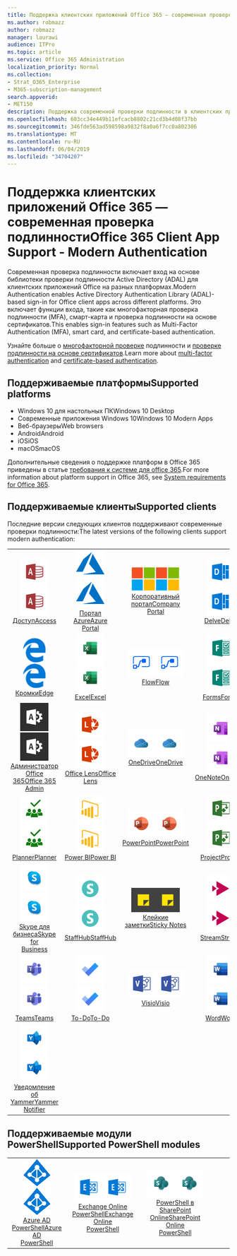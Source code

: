 ```yaml
---
title: Поддержка клиентских приложений Office 365 — современная проверка подлинности
ms.author: robmazz
author: robmazz
manager: laurawi
audience: ITPro
ms.topic: article
ms.service: Office 365 Administration
localization_priority: Normal
ms.collection:
- Strat_O365_Enterprise
- M365-subscription-management
search.appverid:
- MET150
description: Поддержка современной проверки подлинности в клиентских приложениях Office 365.
ms.openlocfilehash: 603cc34e449b11efcacb8802c21cd3b4d08f37bb
ms.sourcegitcommit: 346fde563ad598598a9832f8a0a6f7cc0a802306
ms.translationtype: MT
ms.contentlocale: ru-RU
ms.lasthandoff: 06/04/2019
ms.locfileid: "34704207"
---
```

# <a name="office-365-client-app-support---modern-authentication"></a><span data-ttu-id="4d05c-103">Поддержка клиентских приложений Office 365 — современная проверка подлинности</span><span class="sxs-lookup"><span data-stu-id="4d05c-103">Office 365 Client App Support - Modern Authentication</span></span>

<span data-ttu-id="4d05c-104">Современная проверка подлинности включает вход на основе библиотеки проверки подлинности Active Directory (ADAL) для клиентских приложений Office на разных платформах.</span><span class="sxs-lookup"><span data-stu-id="4d05c-104">Modern Authentication enables Active Directory Authentication Library (ADAL)-based sign-in for Office client apps across different platforms.</span></span> <span data-ttu-id="4d05c-105">Это включает функции входа, такие как многофакторная проверка подлинности (MFA), смарт-карта и проверка подлинности на основе сертификатов.</span><span class="sxs-lookup"><span data-stu-id="4d05c-105">This enables sign-in features such as Multi-Factor Authentication (MFA), smart card, and certificate-based authentication.</span></span>

<span data-ttu-id="4d05c-106">Узнайте больше о [многофакторной проверке](https://docs.microsoft.com/azure/active-directory/authentication/multi-factor-authentication) подлинности и [проверке подлинности на основе сертификатов](https://docs.microsoft.com/azure/active-directory/active-directory-certificate-based-authentication-get-started).</span><span class="sxs-lookup"><span data-stu-id="4d05c-106">Learn more about [multi-factor authentication](https://docs.microsoft.com/azure/active-directory/authentication/multi-factor-authentication) and [certificate-based authentication](https://docs.microsoft.com/azure/active-directory/active-directory-certificate-based-authentication-get-started).</span></span>

## <a name="supported-platforms"></a><span data-ttu-id="4d05c-107">Поддерживаемые платформы</span><span class="sxs-lookup"><span data-stu-id="4d05c-107">Supported platforms</span></span>

 - <span data-ttu-id="4d05c-108">Windows 10 для настольных ПК</span><span class="sxs-lookup"><span data-stu-id="4d05c-108">Windows 10 Desktop</span></span>
 - <span data-ttu-id="4d05c-109">Современные приложения Windows 10</span><span class="sxs-lookup"><span data-stu-id="4d05c-109">Windows 10 Modern Apps</span></span>
 - <span data-ttu-id="4d05c-110">Веб-браузеры</span><span class="sxs-lookup"><span data-stu-id="4d05c-110">Web browsers</span></span>
 - <span data-ttu-id="4d05c-111">Android</span><span class="sxs-lookup"><span data-stu-id="4d05c-111">Android</span></span>
 - <span data-ttu-id="4d05c-112">iOS</span><span class="sxs-lookup"><span data-stu-id="4d05c-112">iOS</span></span>
 - <span data-ttu-id="4d05c-113">macOS</span><span class="sxs-lookup"><span data-stu-id="4d05c-113">macOS</span></span>

<span data-ttu-id="4d05c-114">Дополнительные сведения о поддержке платформ в Office 365 приведены в статье [требования к системе для office 365](https://products.office.com/office-system-requirements).</span><span class="sxs-lookup"><span data-stu-id="4d05c-114">For more information about platform support in Office 365, see [System requirements for Office 365](https://products.office.com/office-system-requirements).</span></span>

## <a name="supported-clients"></a><span data-ttu-id="4d05c-115">Поддерживаемые клиенты</span><span class="sxs-lookup"><span data-stu-id="4d05c-115">Supported clients</span></span>

<span data-ttu-id="4d05c-116">Последние версии следующих клиентов поддерживают современные проверки подлинности:</span><span class="sxs-lookup"><span data-stu-id="4d05c-116">The latest versions of the following clients support modern authentication:</span></span>

| | | | | | |
|:---:|:---:|:---:|:---:|:---:|:---:|
| <span data-ttu-id="4d05c-117">![Значок доступа](media/o365-access-64x64.png)</span><span class="sxs-lookup"><span data-stu-id="4d05c-117">![Access icon](media/o365-access-64x64.png)</span></span> <br> [<span data-ttu-id="4d05c-118">Доступ</span><span class="sxs-lookup"><span data-stu-id="4d05c-118">Access</span></span>](https://products.office.com/access) | <span data-ttu-id="4d05c-119">![Значок Azure](media/o365-azure-64x64.png)</span><span class="sxs-lookup"><span data-stu-id="4d05c-119">![Azure icon](media/o365-azure-64x64.png)</span></span> <br> [<span data-ttu-id="4d05c-120">Портал <br> Azure</span><span class="sxs-lookup"><span data-stu-id="4d05c-120">Azure <br> Portal </span></span>](https://azure.microsoft.com/features/azure-portal/) | <span data-ttu-id="4d05c-121">![Значок портала компании](media/o365-microsoft-64x64.png)</span><span class="sxs-lookup"><span data-stu-id="4d05c-121">![Company portal icon](media/o365-microsoft-64x64.png)</span></span> <br> [<span data-ttu-id="4d05c-122">Корпоративный <br> портал</span><span class="sxs-lookup"><span data-stu-id="4d05c-122">Company <br> Portal </span></span>](https://docs.microsoft.com/intune-user-help/sign-in-to-the-company-portal) | <span data-ttu-id="4d05c-123">![Значок delve](media/o365-delve-64x64.png)</span><span class="sxs-lookup"><span data-stu-id="4d05c-123">![Delve icon](media/o365-delve-64x64.png)</span></span> <br> [<span data-ttu-id="4d05c-124">Delve</span><span class="sxs-lookup"><span data-stu-id="4d05c-124">Delve</span></span>](https://products.office.com/business/intelligent-search) | <span data-ttu-id="4d05c-125">![Значок Dynamics 365](media/o365-dynamics365-64x64.png)</span><span class="sxs-lookup"><span data-stu-id="4d05c-125">![Dynamics 365 icon](media/o365-dynamics365-64x64.png)</span></span> <br> [<span data-ttu-id="4d05c-126">Dynamics 365</span><span class="sxs-lookup"><span data-stu-id="4d05c-126">Dynamics 365</span></span>](https://dynamics.microsoft.com) 
| <span data-ttu-id="4d05c-127">![Значок пограничного сервера](media/o365-edge-64x64.png)</span><span class="sxs-lookup"><span data-stu-id="4d05c-127">![Edge icon](media/o365-edge-64x64.png)</span></span> <br> [<span data-ttu-id="4d05c-128">Кромки</span><span class="sxs-lookup"><span data-stu-id="4d05c-128">Edge</span></span>](https://www.microsoft.com/windows/microsoft-edge) | <span data-ttu-id="4d05c-129">![Значок Excel](media/o365-excel-64x64.png)</span><span class="sxs-lookup"><span data-stu-id="4d05c-129">![Excel icon](media/o365-excel-64x64.png)</span></span> <br> [<span data-ttu-id="4d05c-130">Excel</span><span class="sxs-lookup"><span data-stu-id="4d05c-130">Excel</span></span>](https://products.office.com/excel) | <span data-ttu-id="4d05c-131">![Значок "Flow"](media/o365-flow-64x64.png)</span><span class="sxs-lookup"><span data-stu-id="4d05c-131">![Flow icon](media/o365-flow-64x64.png)</span></span> <br> [<span data-ttu-id="4d05c-132">Flow</span><span class="sxs-lookup"><span data-stu-id="4d05c-132">Flow</span></span>](https://flow.microsoft.com) | <span data-ttu-id="4d05c-133">![Значок форм](media/o365-forms-64x64.png)</span><span class="sxs-lookup"><span data-stu-id="4d05c-133">![Forms icon](media/o365-forms-64x64.png)</span></span> <br> [<span data-ttu-id="4d05c-134">Forms</span><span class="sxs-lookup"><span data-stu-id="4d05c-134">Forms</span></span>](https://flow.microsoft.com/connectors/shared_microsoftforms/microsoft-forms/) | <span data-ttu-id="4d05c-135">![Значок Kaizala](media/o365-kaizala-64x64.png)</span><span class="sxs-lookup"><span data-stu-id="4d05c-135">![Kaizala icon](media/o365-kaizala-64x64.png)</span></span> <br> [<span data-ttu-id="4d05c-136">Kaizala</span><span class="sxs-lookup"><span data-stu-id="4d05c-136">Kaizala</span></span>](https://products.office.com/en/business/microsoft-kaizala) 
| <span data-ttu-id="4d05c-137">![Значок администратора Office 365](media/o365-o365admin-64x64.png)</span><span class="sxs-lookup"><span data-stu-id="4d05c-137">![Office 365 Admin icon](media/o365-o365admin-64x64.png)</span></span> <br> [<span data-ttu-id="4d05c-138">Администратор Office <br> 365</span><span class="sxs-lookup"><span data-stu-id="4d05c-138">Office 365 <br> Admin</span></span>](https://products.office.com/business/manage-office-365-admin-app) | <span data-ttu-id="4d05c-139">![Значок лупы](media/o365-lens-64x64.png)</span><span class="sxs-lookup"><span data-stu-id="4d05c-139">![Lens icon](media/o365-lens-64x64.png)</span></span> <br> [<span data-ttu-id="4d05c-140">Office Lens</span><span class="sxs-lookup"><span data-stu-id="4d05c-140">Office Lens</span></span>](https://www.microsoft.com/p/office-lens/9wzdncrfj3t8?activetab=pivot%3Aoverviewtab) | <span data-ttu-id="4d05c-141">![Значок OneDrive для бизнеса](media/o365-OneDrive-64x64.png)</span><span class="sxs-lookup"><span data-stu-id="4d05c-141">![OneDrive for Business icon](media/o365-OneDrive-64x64.png)</span></span> <br> [<span data-ttu-id="4d05c-142">OneDrive</span><span class="sxs-lookup"><span data-stu-id="4d05c-142">OneDrive</span></span>](https://products.office.com/onedrive-for-business/online-cloud-storage) |  <span data-ttu-id="4d05c-143">![Значок OneNote](media/o365-OneNote-64x64.png)</span><span class="sxs-lookup"><span data-stu-id="4d05c-143">![OneNote icon](media/o365-OneNote-64x64.png)</span></span> <br> [<span data-ttu-id="4d05c-144">OneNote</span><span class="sxs-lookup"><span data-stu-id="4d05c-144">OneNote</span></span>](https://products.office.com/onenote) | <span data-ttu-id="4d05c-145">![Значок Outlook](media/o365-outlook-64x64.png)</span><span class="sxs-lookup"><span data-stu-id="4d05c-145">![Outlook icon](media/o365-outlook-64x64.png)</span></span> <br> [<span data-ttu-id="4d05c-146">Outlook</span><span class="sxs-lookup"><span data-stu-id="4d05c-146">Outlook</span></span>](https://products.office.com/outlook) 
| <span data-ttu-id="4d05c-147">![Значок планировщика](media/o365-planner-64x64.png)</span><span class="sxs-lookup"><span data-stu-id="4d05c-147">![Planner icon](media/o365-planner-64x64.png)</span></span> <br> [<span data-ttu-id="4d05c-148">Planner</span><span class="sxs-lookup"><span data-stu-id="4d05c-148">Planner</span></span>](https://products.office.com/business/task-management-software) | <span data-ttu-id="4d05c-149">![Значок PowerBI](media/o365-powerbi-64x64.png)</span><span class="sxs-lookup"><span data-stu-id="4d05c-149">![PowerBI icon](media/o365-powerbi-64x64.png)</span></span> <br> [<span data-ttu-id="4d05c-150">Power BI</span><span class="sxs-lookup"><span data-stu-id="4d05c-150">Power BI</span></span>](https://powerbi.microsoft.com)| <span data-ttu-id="4d05c-151">![Значок PowerPoint](media/o365-powerpoint-64x64.png)</span><span class="sxs-lookup"><span data-stu-id="4d05c-151">![PowerPoint icon](media/o365-powerpoint-64x64.png)</span></span> <br> [<span data-ttu-id="4d05c-152">PowerPoint</span><span class="sxs-lookup"><span data-stu-id="4d05c-152">PowerPoint</span></span>](https://products.office.com/powerpoint) | <span data-ttu-id="4d05c-153">![Значок проекта](media/o365-project-64x64.png)</span><span class="sxs-lookup"><span data-stu-id="4d05c-153">![Project icon](media/o365-project-64x64.png)</span></span> <br> [<span data-ttu-id="4d05c-154">Project</span><span class="sxs-lookup"><span data-stu-id="4d05c-154">Project</span></span>](https://products.office.com/project) | <span data-ttu-id="4d05c-155">![Значок SharePoint](media/o365-sharepoint-64x64.png)</span><span class="sxs-lookup"><span data-stu-id="4d05c-155">![SharePoint icon](media/o365-sharepoint-64x64.png)</span></span> <br> [<span data-ttu-id="4d05c-156">SharePoint</span><span class="sxs-lookup"><span data-stu-id="4d05c-156">Sharepoint</span></span>](https://products.office.com/sharepoint) 
| <span data-ttu-id="4d05c-157">![Значок Skype для бизнеса](media/o365-skypeforbusiness-64x64.png)</span><span class="sxs-lookup"><span data-stu-id="4d05c-157">![Skype for Business icon](media/o365-skypeforbusiness-64x64.png)</span></span> <br> [<span data-ttu-id="4d05c-158">Skype для <br> бизнеса</span><span class="sxs-lookup"><span data-stu-id="4d05c-158">Skype for <br> Business</span></span>](https://www.skype.com/business/) | <span data-ttu-id="4d05c-159">![Значок StaffHub](media/o365-staffhub-64x64.png)</span><span class="sxs-lookup"><span data-stu-id="4d05c-159">![StaffHub icon](media/o365-staffhub-64x64.png)</span></span> <br> [<span data-ttu-id="4d05c-160">StaffHub</span><span class="sxs-lookup"><span data-stu-id="4d05c-160">StaffHub</span></span>](https://products.office.com/microsoft-staffhub/staff-scheduling-software)| <span data-ttu-id="4d05c-161">![Значок клейких заметок](media/o365-stickynotes-64x64.png)</span><span class="sxs-lookup"><span data-stu-id="4d05c-161">![Sticky Notes icon](media/o365-stickynotes-64x64.png)</span></span> <br> [<span data-ttu-id="4d05c-162">Клейкие заметки</span><span class="sxs-lookup"><span data-stu-id="4d05c-162">Sticky Notes</span></span>](https://www.microsoft.com/p/microsoft-sticky-notes/9nblggh4qghw) | <span data-ttu-id="4d05c-163">![Значок потока](media/o365-stream-64x64.png)</span><span class="sxs-lookup"><span data-stu-id="4d05c-163">![Stream icon](media/o365-stream-64x64.png)</span></span> <br> [<span data-ttu-id="4d05c-164">Stream</span><span class="sxs-lookup"><span data-stu-id="4d05c-164">Stream</span></span>](https://stream.microsoft.com) | <span data-ttu-id="4d05c-165">![Значок Sway](media/o365-sway-64x64.png)</span><span class="sxs-lookup"><span data-stu-id="4d05c-165">![Sway icon](media/o365-sway-64x64.png)</span></span> <br> [<span data-ttu-id="4d05c-166">Sway</span><span class="sxs-lookup"><span data-stu-id="4d05c-166">Sway</span></span>](https://sway.com) 
| <span data-ttu-id="4d05c-167">![Значок рабочих групп](media/o365-teams-64x64.png)</span><span class="sxs-lookup"><span data-stu-id="4d05c-167">![Teams icon](media/o365-teams-64x64.png)</span></span> <br> [<span data-ttu-id="4d05c-168">Teams</span><span class="sxs-lookup"><span data-stu-id="4d05c-168">Teams</span></span>](https://products.office.com/microsoft-teams/group-chat-software) | <span data-ttu-id="4d05c-169">![Значок дел](media/o365-todo-64x64.png)</span><span class="sxs-lookup"><span data-stu-id="4d05c-169">![To-Do icon](media/o365-todo-64x64.png)</span></span> <br> [<span data-ttu-id="4d05c-170">To-Do</span><span class="sxs-lookup"><span data-stu-id="4d05c-170">To-Do</span></span>](https://todo.microsoft.com) | <span data-ttu-id="4d05c-171">![Значок Visio](media/o365-visio-64x64.png)</span><span class="sxs-lookup"><span data-stu-id="4d05c-171">![Visio icon](media/o365-visio-64x64.png)</span></span> <br> [<span data-ttu-id="4d05c-172">Visio</span><span class="sxs-lookup"><span data-stu-id="4d05c-172">Visio</span></span>](https://products.office.com/visio/flowchart-software) | <span data-ttu-id="4d05c-173">![Значок Word](media/o365-word-64x64.png)</span><span class="sxs-lookup"><span data-stu-id="4d05c-173">![Word icon](media/o365-word-64x64.png)</span></span> <br> [<span data-ttu-id="4d05c-174">Word</span><span class="sxs-lookup"><span data-stu-id="4d05c-174">Word</span></span>](https://products.office.com/word) | <span data-ttu-id="4d05c-175">![Значок Yammer](media/o365-yammer-64x64.png)</span><span class="sxs-lookup"><span data-stu-id="4d05c-175">![Yammer icon](media/o365-yammer-64x64.png)</span></span> <br> [<span data-ttu-id="4d05c-176">Yammer</span><span class="sxs-lookup"><span data-stu-id="4d05c-176">Yammer</span></span>](https://products.office.com/yammer/yammer-overview) 
| <span data-ttu-id="4d05c-177">![Значок Yammer](media/o365-yammer-64x64.png)</span><span class="sxs-lookup"><span data-stu-id="4d05c-177">![Yammer icon](media/o365-yammer-64x64.png)</span></span> <br> [<span data-ttu-id="4d05c-178">Уведомление <br> об Yammer</span><span class="sxs-lookup"><span data-stu-id="4d05c-178">Yammer <br> Notifier</span></span>](https://products.office.com/yammer/yammer-overview) |  |

## <a name="supported-powershell-modules"></a><span data-ttu-id="4d05c-179">Поддерживаемые модули PowerShell</span><span class="sxs-lookup"><span data-stu-id="4d05c-179">Supported PowerShell modules</span></span>

| | | | | | |
|:---:|:---:|:---:|:---:|:---:|:---:|
| <span data-ttu-id="4d05c-180">![Значок Azure](media/o365-azure-ad-64x64.png)</span><span class="sxs-lookup"><span data-stu-id="4d05c-180">![Azure icon](media/o365-azure-ad-64x64.png)</span></span> <br> [<span data-ttu-id="4d05c-181">Azure AD <br> PowerShell</span><span class="sxs-lookup"><span data-stu-id="4d05c-181">Azure AD <br> PowerShell</span></span>](https://docs.microsoft.com/powershell/azure/active-directory/overview?view=azureadps-2.0) | <span data-ttu-id="4d05c-182">![Значок Exchange](media/o365-exchange-64x64.png)</span><span class="sxs-lookup"><span data-stu-id="4d05c-182">![Exchange icon](media/o365-exchange-64x64.png)</span></span> <br> [<span data-ttu-id="4d05c-183">Exchange Online <br> PowerShell</span><span class="sxs-lookup"><span data-stu-id="4d05c-183">Exchange Online <br> PowerShell</span></span>](https://docs.microsoft.com/powershell/exchange/exchange-online/exchange-online-powershell?view=exchange-ps) | <span data-ttu-id="4d05c-184">![Значок SharePoint](media/o365-sharepoint-64x64.png)</span><span class="sxs-lookup"><span data-stu-id="4d05c-184">![SharePoint icon](media/o365-sharepoint-64x64.png)</span></span> <br> [<span data-ttu-id="4d05c-185">PowerShell в <br> SharePoint Online</span><span class="sxs-lookup"><span data-stu-id="4d05c-185">SharePoint Online <br> PowerShell</span></span>](https://docs.microsoft.com/sharepoint/manage-team-and-communication-sites-in-powershell)